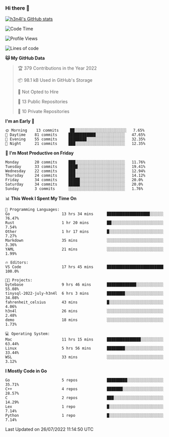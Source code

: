 ### Hi there 👋

[![h3n4l's GitHub stats](https://github-readme-stats.vercel.app/api?username=h3n4l&count_private=true&show_icons=true&theme=radical)](https://github.com/h3n4l/github-readme-stats)

<!--START_SECTION:waka-->
![Code Time](http://img.shields.io/badge/Code%20Time-516%20hrs%2016%20mins-blue)

![Profile Views](http://img.shields.io/badge/Profile%20Views-105-blue)

![Lines of code](https://img.shields.io/badge/From%20Hello%20World%20I%27ve%20Written-39%20Thousand%20lines%20of%20code-blue)

**🐱 My GitHub Data** 

> 🏆 379 Contributions in the Year 2022
 > 
> 📦 98.1 kB Used in GitHub's Storage 
 > 
> 🚫 Not Opted to Hire
 > 
> 📜 13 Public Repositories 
 > 
> 🔑 10 Private Repositories  
 > 
**I'm an Early 🐤** 

```text
🌞 Morning    13 commits     ██░░░░░░░░░░░░░░░░░░░░░░░   7.65% 
🌆 Daytime    81 commits     ████████████░░░░░░░░░░░░░   47.65% 
🌃 Evening    55 commits     ████████░░░░░░░░░░░░░░░░░   32.35% 
🌙 Night      21 commits     ███░░░░░░░░░░░░░░░░░░░░░░   12.35%

```
📅 **I'm Most Productive on Friday** 

```text
Monday       20 commits     ███░░░░░░░░░░░░░░░░░░░░░░   11.76% 
Tuesday      33 commits     ████░░░░░░░░░░░░░░░░░░░░░   19.41% 
Wednesday    22 commits     ███░░░░░░░░░░░░░░░░░░░░░░   12.94% 
Thursday     24 commits     ███░░░░░░░░░░░░░░░░░░░░░░   14.12% 
Friday       34 commits     █████░░░░░░░░░░░░░░░░░░░░   20.0% 
Saturday     34 commits     █████░░░░░░░░░░░░░░░░░░░░   20.0% 
Sunday       3 commits      ░░░░░░░░░░░░░░░░░░░░░░░░░   1.76%

```


📊 **This Week I Spent My Time On** 

```text
💬 Programming Languages: 
Go                       13 hrs 34 mins      ███████████████████░░░░░░   76.47% 
Rust                     1 hr 20 mins        ██░░░░░░░░░░░░░░░░░░░░░░░   7.54% 
Other                    1 hr 17 mins        █░░░░░░░░░░░░░░░░░░░░░░░░   7.27% 
Markdown                 35 mins             ░░░░░░░░░░░░░░░░░░░░░░░░░   3.36% 
YAML                     21 mins             ░░░░░░░░░░░░░░░░░░░░░░░░░   1.99%

🔥 Editors: 
VS Code                  17 hrs 45 mins      █████████████████████████   100.0%

🐱‍💻 Projects: 
bytebase                 9 hrs 46 mins       █████████████░░░░░░░░░░░░   55.08% 
tinysql-2022-july-h3n4l  6 hrs 3 mins        ████████░░░░░░░░░░░░░░░░░   34.08% 
fahrenheit_celsius       43 mins             █░░░░░░░░░░░░░░░░░░░░░░░░   4.06% 
h3n4l                    26 mins             ░░░░░░░░░░░░░░░░░░░░░░░░░   2.48% 
demo                     18 mins             ░░░░░░░░░░░░░░░░░░░░░░░░░   1.73%

💻 Operating System: 
Mac                      11 hrs 15 mins      ███████████████░░░░░░░░░░   63.44% 
Linux                    5 hrs 56 mins       ████████░░░░░░░░░░░░░░░░░   33.44% 
WSL                      33 mins             ░░░░░░░░░░░░░░░░░░░░░░░░░   3.12%

```

**I Mostly Code in Go** 

```text
Go                       5 repos             █████████░░░░░░░░░░░░░░░░   35.71% 
C++                      4 repos             ███████░░░░░░░░░░░░░░░░░░   28.57% 
C                        2 repos             ███░░░░░░░░░░░░░░░░░░░░░░   14.29% 
Lex                      1 repo              █░░░░░░░░░░░░░░░░░░░░░░░░   7.14% 
Python                   1 repo              █░░░░░░░░░░░░░░░░░░░░░░░░   7.14%

```



 Last Updated on 26/07/2022 11:14:50 UTC
<!--END_SECTION:waka-->

